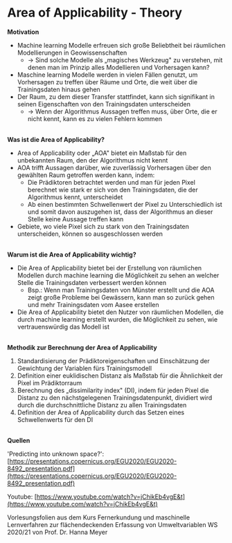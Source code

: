 # **Area of Applicability - Theory**

**Motivation**

- Machine learning Modelle erfreuen sich große Beliebtheit bei räumlichen Modellierungen in Geowissenschaften
  - -> Sind solche Modelle als „magisches Werkzeug" zu verstehen, mit denen man im Prinzip alles Modellieren und Vorhersagen kann?
- Maschine learning Modelle werden in vielen Fällen genutzt, um Vorhersagen zu treffen über Räume und Orte, die weit über die Trainingsdaten hinaus gehen
- Der Raum, zu dem dieser Transfer stattfindet, kann sich signifikant in seinen Eigenschaften von den Trainingsdaten unterscheiden
  - -> Wenn der Algorithmus Aussagen treffen muss, über Orte, die er nicht kennt, kann es zu vielen Fehlern kommen <br/><br/>
  

**Was ist die Area of Applicability?**

- Area of Applicability oder „AOA" bietet ein Maßstab für den unbekannten Raum, den der Algorithmus nicht kennt
- AOA trifft Aussagen darüber, wie zuverlässig Vorhersagen über den gewählten Raum getroffen werden kann, indem:
  - Die Prädiktoren betrachtet werden und man für jeden Pixel berechnet wie stark er sich von den Trainingsdaten, die der Algorithmus kennt, unterscheidet
  - Ab einen bestimmten Schwellenwert der Pixel zu Unterschiedlich ist und somit davon auszugehen ist, dass der Algorithmus an dieser Stelle keine Aussage treffen kann
- Gebiete, wo viele Pixel sich zu stark von den Trainingsdaten unterscheiden, können so ausgeschlossen werden <br/><br/>

**Warum ist die Area of Applicability wichtig?**

- Die Area of Applicability bietet bei der Erstellung von räumlichen Modellen durch machine learning die Möglichkeit zu sehen an welcher Stelle die Trainingsdaten verbessert werden können
  - Bsp.: Wenn man Trainingsdaten von Münster erstellt und die AOA zeigt große Probleme bei Gewässern, kann man so zurück gehen und mehr Trainingsdaten vom Aasee erstellen
- Die Area of Applicability bietet den Nutzer von räumlichen Modellen, die durch machine learning erstellt wurden, die Möglichkeit zu sehen, wie vertrauenswürdig das Modell ist <br/><br/>

**Methodik zur Berechnung der Area of Applicability**

1. Standardisierung der Prädiktoreigenschaften und Einschätzung der Gewichtung der Variablen fürs Trainingsmodell
2. Definition einer euklidischen Distanz als Maßstab für die Ähnlichkeit der Pixel im Prädiktorraum
3. Berechnung des „dissimilarity index" (DI), indem für jeden Pixel die Distanz zu den nächstgelegenen Trainingsdatenpunkt, dividiert wird durch die durchschnittliche Distanz zu allen Trainingsdaten
4. Definition der Area of Applicability durch das Setzen eines Schwellenwerts für den DI <br/><br/>

**Quellen**

'Predicting into unknown space?': [https://presentations.copernicus.org/EGU2020/EGU2020-8492_presentation.pdf](https://presentations.copernicus.org/EGU2020/EGU2020-8492_presentation.pdf)

Youtube: [https://www.youtube.com/watch?v=jChikEb4vgE&t](https://www.youtube.com/watch?v=jChikEb4vgE&t)

Vorlesungsfolien aus dem Kurs Fernerkundung und maschinelle Lernverfahren zur flächendeckenden Erfassung von Umweltvariablen WS 2020/21 von Prof. Dr. Hanna Meyer
